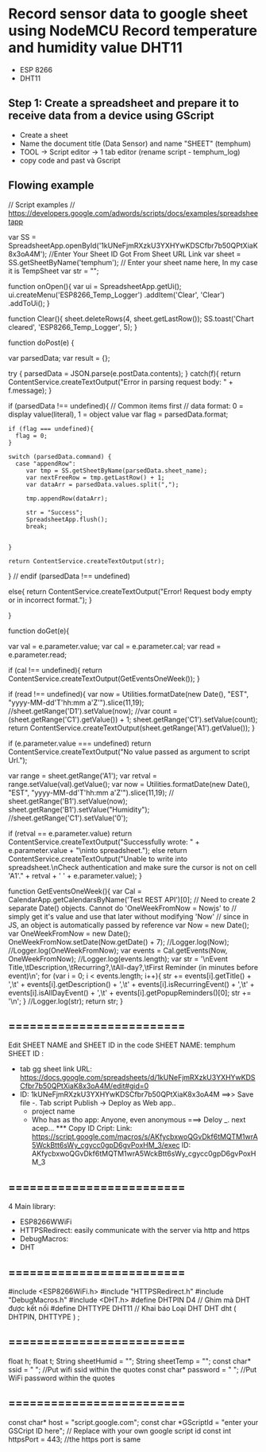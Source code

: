 # Record sensor data to google sheet using NodeMCU Record temperature and humidity value DHT11
- ESP 8266
- DHT11
## Step 1: Create a spreadsheet and prepare it to receive data from a device using GScript
  - Create a sheet
  - Name the document title (Data Sensor) and name "SHEET" (temphum)
  - TOOL -> Script editor -> 1 tab editor (rename script - temphum_log)
  - copy code and past và Gscript
## Flowing example
 
// Script examples
// https://developers.google.com/adwords/scripts/docs/examples/spreadsheetapp

var SS = SpreadsheetApp.openById('1kUNeFjmRXzkU3YXHYwKDSCfbr7b50QPtXiaK8x3oA4M');    //Enter Your Sheet ID Got From Sheet URL Link
var sheet = SS.getSheetByName('temphum');      // Enter your sheet name here, In my case it is TempSheet
var str = "";

function onOpen(){
  var ui = SpreadsheetApp.getUi();
  ui.createMenu('ESP8266_Temp_Logger')
  .addItem('Clear', 'Clear')
  .addToUi();
}

function Clear(){
  sheet.deleteRows(4, sheet.getLastRow());
  SS.toast('Chart cleared', 'ESP8266_Temp_Logger', 5);
}

function doPost(e) {

  var parsedData;
  var result = {};
  
  try { 
    parsedData = JSON.parse(e.postData.contents);
  } 
  catch(f){
    return ContentService.createTextOutput("Error in parsing request body: " + f.message);
  }
   
  if (parsedData !== undefined){
    // Common items first
    // data format: 0 = display value(literal), 1 = object value
    var flag = parsedData.format;
    
    if (flag === undefined){
      flag = 0;
    }
    
    switch (parsedData.command) {
      case "appendRow":
         var tmp = SS.getSheetByName(parsedData.sheet_name);
         var nextFreeRow = tmp.getLastRow() + 1;
         var dataArr = parsedData.values.split(",");
         
         tmp.appendRow(dataArr);
         
         str = "Success";
         SpreadsheetApp.flush();
         break;     
       
       
    }
    
    return ContentService.createTextOutput(str);
  } // endif (parsedData !== undefined)
  
  else{
    return ContentService.createTextOutput("Error! Request body empty or in incorrect format.");
  }
  
  
}


function doGet(e){
  
  var val = e.parameter.value;
  var cal = e.parameter.cal;
  var read = e.parameter.read;
  
  if (cal !== undefined){
    return ContentService.createTextOutput(GetEventsOneWeek());
  }
  
  if (read !== undefined){
    var now = Utilities.formatDate(new Date(), "EST", "yyyy-MM-dd'T'hh:mm a'Z'").slice(11,19);
    //sheet.getRange('D1').setValue(now);
    //var count = (sheet.getRange('C1').getValue()) + 1;
    sheet.getRange('C1').setValue(count);
    return ContentService.createTextOutput(sheet.getRange('A1').getValue());
  }
  
  if (e.parameter.value === undefined)
    return ContentService.createTextOutput("No value passed as argument to script Url.");
    
  var range = sheet.getRange('A1');
  var retval = range.setValue(val).getValue();
  var now = Utilities.formatDate(new Date(), "EST", "yyyy-MM-dd'T'hh:mm a'Z'").slice(11,19);
//  sheet.getRange('B1').setValue(now);
  sheet.getRange('B1').setValue("Humidity");
  //sheet.getRange('C1').setValue('0');
  
  if (retval == e.parameter.value)
    return ContentService.createTextOutput("Successfully wrote: " + e.parameter.value + "\ninto spreadsheet.");
  else
    return ContentService.createTextOutput("Unable to write into spreadsheet.\nCheck authentication and make sure the cursor is not on cell 'A1'." + retval + ' ' + e.parameter.value);
}

function GetEventsOneWeek(){
  var Cal = CalendarApp.getCalendarsByName('Test REST API')[0];
  // Need to create 2 separate Date() objects. Cannot do 'OneWeekFromNow = Nowjs' to 
  // simply get it's value and use that later without modifying 'Now'
  // since in JS, an object is automatically passed by reference
  var Now = new Date();
  var OneWeekFromNow = new Date();
  OneWeekFromNow.setDate(Now.getDate() + 7);
  //Logger.log(Now);
  //Logger.log(OneWeekFromNow);
  var events = Cal.getEvents(Now, OneWeekFromNow);
  //Logger.log(events.length);
  var str = '\nEvent Title,\tDescription,\tRecurring?,\tAll-day?,\tFirst Reminder (in minutes before event)\n';
  for (var i = 0; i < events.length; i++){
    str += events[i].getTitle() + ',\t' + events[i].getDescription() + ',\t' + events[i].isRecurringEvent() +  ',\t' + events[i].isAllDayEvent() + ',\t' + events[i].getPopupReminders()[0];
    str += '\n';
  }
  //Logger.log(str);
  return str;
}
## =========================
Edit SHEET NAME and SHEET ID in the code
SHEET NAME: temphum
SHEET ID : 
  - tab gg sheet link URL: https://docs.google.com/spreadsheets/d/1kUNeFjmRXzkU3YXHYwKDSCfbr7b50QPtXiaK8x3oA4M/edit#gid=0
  - ID: 1kUNeFjmRXzkU3YXHYwKDSCfbr7b50QPtXiaK8x3oA4M
==>> Save file -. Tab script Publish -> Deploy as Web app..
    - project name
    - Who has as tho app: Anyone, even anonymous
    ===> Deloy _. next acep...
 *** Copy ID Cript: 
 Link: https://script.google.com/macros/s/AKfycbxwoQGvDkf6tMQTM1wrA5WckBtt6sWy_cgycc0gpD6gvPoxHM_3/exec
 ID: AKfycbxwoQGvDkf6tMQTM1wrA5WckBtt6sWy_cgycc0gpD6gvPoxHM_3
## =========================
4 Main library:
  - ESP8266WWiFi
  - HTTPSRedirect: easily communicate with the server via http and https
  - DebugMacros: 
  - DHT
## =========================
#include <ESP8266WiFi.h>
#include "HTTPSRedirect.h"
#include "DebugMacros.h"
#include <DHT.h>
#define DHTPIN D4 // Ghim mà DHT được kết nối
#define DHTTYPE DHT11 // Khai báo Loại DHT
DHT dht ( DHTPIN, DHTTYPE ) ;
## =========================
float h;
float t;
String sheetHumid = "";
String sheetTemp = "";
const char* ssid = " ";                //Put wifi ssid within the quotes
const char* password = " ";         //Put WiFi password within the quotes
## =========================
const char* host = "script.google.com";
const char *GScriptId = "enter your GSCript ID here"; // Replace with your own google script id
const int httpsPort = 443; //the https port is same

